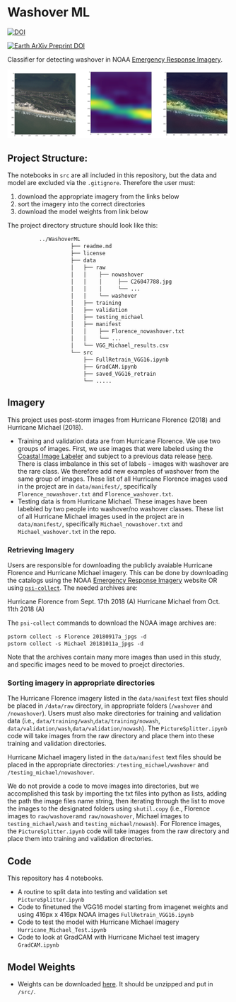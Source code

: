 # Washover ML
[![DOI](https://zenodo.org/badge/290877412.svg)](https://zenodo.org/badge/latestdoi/290877412)

[![Earth ArXiv Preprint
DOI](https://img.shields.io/badge/%F0%9F%8C%8D%F0%9F%8C%8F%F0%9F%8C%8E%20EarthArXiv-doi.org%2F10.31223%2FX5JW23-%23FF7F2A)](https://doi.org/10.31223/X5JW23)

Classifier for detecting washover in NOAA [Emergency Response Imagery](https://storms.ngs.noaa.gov/).

![Washover](https://github.com/UNCG-DAISY/WashoverML/blob/master/image.png)

## Project Structure:

 The notebooks in `src` are all included in this repository, but the data and model are excluded via the `.gitignore`. Therefore the user must:
1. download the appropriate imagery from the links below 
2. sort the imagery into the correct directories
3. download the model weights from link below

The project directory structure should look like this:

```{sh}
          ../WashoverML
                    ├── readme.md
                    ├── license
                    ├── data
                    │   ├── raw
                    │   │    ├── nowashover
                    │   │    │     ├── C26047788.jpg
                    │   │    │     └── ...
                    │   │    └── washover
                    │   ├── training                  
                    │   ├── validation
                    │   ├── testing_michael
                    │   ├── manifest
                    │   │    ├── Florence_nowashover.txt
                    │   │    └── ...
                    │   └── VGG_Michael_results.csv
                    └── src
                        ├── FullRetrain_VGG16.ipynb
                        ├── GradCAM.ipynb
                        ├── saved_VGG16_retrain
                        └── .....                  
```

## Imagery

This project uses post-storm images from Hurricane Florence (2018) and Hurricane Michael (2018). 

- Training and validation data are from Hurricane Florence. We use two groups of images. First, we use images that were labeled using the [Coastal Image Labeler](https://github.com/UNCG-DAISY/Coastal-Image-Labeler) and subject to a previous data release [here](https://doi.org/10.6084/m9.figshare.11604192.v1). There is class imbalance in this set of labels - images with washover are the rare class. We therefore add new examples of washover from the same group of images. These list of all Hurricane Florence images used in the project are in `data/manifest/`, specifically `Florence_nowashover.txt` and `Florence_washover.txt`. 
- Testing data is from Hurricane Michael. These images have been labebled by two people into washover/no washover classes. These list of all Hurricane Michael images used in the project are in `data/manifest/`, specifically `Michael_nowashover.txt` and `Michael_washover.txt` in the repo.  

### Retrieving Imagery

Users are responsible for downloading the publicly avaiable Hurricane Florence and Hurricane Michael imagery. This can be done by downloading the catalogs using the NOAA [Emergency Response Imagery](https://storms.ngs.noaa.gov/) website OR using [`psi-collect`](https://github.com/UNCG-DAISY/psi-collect). The needed archives are:

Hurricane Florence from Sept. 17th 2018 (A) 
Hurricane Michael from Oct. 11th 2018 (A)

The `psi-collect` commands to download the NOAA image archives are:

```{sh}
pstorm collect -s Florence 20180917a_jpgs -d
pstorm collect -s Michael 20181011a_jpgs -d
```

Note that the archives contain many more images than used in this study, and specific images need to be moved to proejct directories.

### Sorting imagery in appropriate directories

The Hurricane Florence imagery listed in the `data/manifest` text files should be placed in `/data/raw` directory, in appropriate folders (`/washover` and `/nowashover`). Users must also make directories for training and validation data (i.e., `data/training/wash`,`data/training/nowash`, `data/validation/wash`,`data/validation/nowash`). The `PictureSplitter.ipynb` code will take images from the raw directory and place them into these training and validation directories. 

Hurricane Michael imagery listed in the `data/manifest` text files should be placed in the appropriate directories: `/testing_michael/washover` and `/testing_michael/nowashover`.

We do not provide a code to move images into directories, but we accomplished this task by importing the txt files into python as lists, adding the path the image files name string, then iterating through the list to move the images to the designated folders using `shutil.copy` (i.e., Florence images to `raw/washover`and `raw/nowashover`, Michael images to `testing_michael/wash` and `testing_michael/nowash`). For Florence images, the `PictureSplitter.ipynb` code will take images from the raw directory and place them into training and validation directories.  

## Code
This repository has 4 notebooks. 
- A routine to split data into testing and validation set `PictureSplitter.ipynb`
- Code to finetuned the VGG16 model starting from imagenet weights and using 416px x 416px NOAA images `FullRetrain_VGG16.ipynb`
- Code to test the model with Hurricane Michael imagery `Hurricane_Michael_Test.ipynb`
- Code to look at GradCAM with Hurricane Michael test imagery `GradCAM.ipynb`

## Model Weights
- Weights can be downloaded [here](https://drive.google.com/file/d/1zVXNsmNJToVHXXOuIIg7NSkR6J-dn9QR/view?usp=sharing). It should be unzipped and put in `/src/`.
